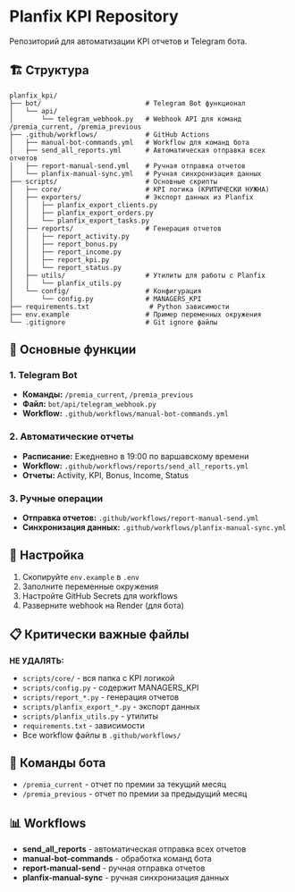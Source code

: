 # Planfix KPI Repository

Репозиторий для автоматизации KPI отчетов и Telegram бота.

## 🏗️ Структура

```
planfix_kpi/
├── bot/                          # Telegram Bot функционал
│   └── api/
│       └── telegram_webhook.py   # Webhook API для команд /premia_current, /premia_previous
├── .github/workflows/            # GitHub Actions
│   ├── manual-bot-commands.yml   # Workflow для команд бота
│   ├── send_all_reports.yml      # Автоматическая отправка всех отчетов
│   ├── report-manual-send.yml    # Ручная отправка отчетов
│   └── planfix-manual-sync.yml   # Ручная синхронизация данных
├── scripts/                      # Основные скрипты
│   ├── core/                     # KPI логика (КРИТИЧЕСКИ НУЖНА)
│   ├── exporters/                # Экспорт данных из Planfix
│   │   ├── planfix_export_clients.py
│   │   ├── planfix_export_orders.py
│   │   └── planfix_export_tasks.py
│   ├── reports/                  # Генерация отчетов
│   │   ├── report_activity.py
│   │   ├── report_bonus.py
│   │   ├── report_income.py
│   │   ├── report_kpi.py
│   │   └── report_status.py
│   ├── utils/                    # Утилиты для работы с Planfix
│   │   └── planfix_utils.py
│   └── config/                   # Конфигурация
│       └── config.py             # MANAGERS_KPI
├── requirements.txt               # Python зависимости
├── env.example                   # Пример переменных окружения
└── .gitignore                    # Git ignore файлы
```

## 🚀 Основные функции

### 1. Telegram Bot
- **Команды:** `/premia_current`, `/premia_previous`
- **Файл:** `bot/api/telegram_webhook.py`
- **Workflow:** `.github/workflows/manual-bot-commands.yml`

### 2. Автоматические отчеты
- **Расписание:** Ежедневно в 19:00 по варшавскому времени
- **Workflow:** `.github/workflows/reports/send_all_reports.yml`
- **Отчеты:** Activity, KPI, Bonus, Income, Status

### 3. Ручные операции
- **Отправка отчетов:** `.github/workflows/report-manual-send.yml`
- **Синхронизация данных:** `.github/workflows/planfix-manual-sync.yml`

## 🔧 Настройка

1. Скопируйте `env.example` в `.env`
2. Заполните переменные окружения
3. Настройте GitHub Secrets для workflows
4. Разверните webhook на Render (для бота)

## 📋 Критически важные файлы

**НЕ УДАЛЯТЬ:**
- `scripts/core/` - вся папка с KPI логикой
- `scripts/config.py` - содержит MANAGERS_KPI
- `scripts/report_*.py` - генерация отчетов
- `scripts/planfix_export_*.py` - экспорт данных
- `scripts/planfix_utils.py` - утилиты
- `requirements.txt` - зависимости
- Все workflow файлы в `.github/workflows/`

## 🎯 Команды бота

- `/premia_current` - отчет по премии за текущий месяц
- `/premia_previous` - отчет по премии за предыдущий месяц

## 📊 Workflows

- **send_all_reports** - автоматическая отправка всех отчетов
- **manual-bot-commands** - обработка команд бота
- **report-manual-send** - ручная отправка отчетов
- **planfix-manual-sync** - ручная синхронизация данных

